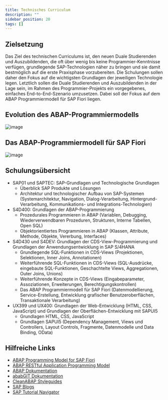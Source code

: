 ```yaml
---
title: Technisches Curriculum
description: ""
sidebar_position: 20
tags: []
---
```


## Zielsetzung
Das Ziel des technischen Curriculums ist, den neuen Duale Studierenden und Auszubildenden, die oft über wenig bis keine Programmier-Kenntnisse verfügen, grundlegende SAP-Technologien näher zu bringen und sie damit bestmöglich auf die erste Praxisphase 
vorzubereiten. Die Schulungen sollen daher den Fokus auf die wichtigsten Grundlagen der jeweiligen Technologie legen. Letztlich sollen die Duale Studierenden und Auszubildenden in der Lage sein, im Rahmen des Programmier-Projekts ein vorgegebenes, einfaches 
End-to-End-Szenario umzusetzen. Dabei soll der Fokus auf dem ABAP Programmiermodell für SAP Fiori liegen.

## Evolution des ABAP-Programmiermodells
![image](https://user-images.githubusercontent.com/47243617/194999134-34ba9ea9-48fd-4e69-a10d-a7b70a167e44.png)

## Das ABAP-Programmiermodell für SAP Fiori
![image](https://user-images.githubusercontent.com/47243617/194999078-ce53dbf6-e033-4f5a-ab5f-1e8da6558d30.png)

## Schulungsübersicht
- SAP01 und SAPTEC: SAP-Grundlagen und Technologische Grundlagen
    - Überblick SAP Produkte und Lösungen
    - Architektur und technologischer Aufbau von SAP-Systemen (Systemarchitektur, Navigation, Dialog-Verarbeitung, Hintergrund-Verarbeitung, Kommunikations- und Integrations-Technologien)
- S4D400: Grundlagen der ABAP-Programmierung
    - Prozedurales Programmieren in ABAP (Variablen, Debugging, Wiederverwendbaren Prozeduren, Strukturen, Interne Tabellen, Open SQL)
    - Objektorientiertes Programmieren in ABAP (Klassen, Attribute, Methode, Objekte, Vererbung, Interfaces)
- S4D430 und S4DEV: Grundlagen der CDS-View-Programmierung und Grundlagen der Anwendungsentwicklung in SAP S/4HANA
    - Grundlegende SQL-Funktionen in CDS-Views (Projektionen, Selektionen, Inner Joins, Annotationen)
    - Weiterführende SQL-Funktionen in CDS-Views (SQL-Ausdrücke, eingebaute SQL-Funktionen, Geschachtelte Views, Aggregationen, Outer Joins, Unions)
    - Weiterführende Konzepte in CDS-Views (Eingabeparameter, Assoziationen, Erweiterungen, Berechtigungskontrollen)
    - Das ABAP Programmiermodell für SAP Fiori (Datenmodellierung, Service-Erstellung, Entwicklung grafischer Benutzeroberflächen, Transaktionale Verarbeitung)
- UX399 und UX400: Grundlagen der Web-Entwicklung (HTML, CSS, JavaScript) und Grundlagen der Oberflächen-Entwicklung mit SAPUI5
    - Grundlagen HTML, CSS, JavaScript
    - Grundlagen SAPUI5 (Dependency Management, Views und Controllers, Layout Controls, Fragmente, Datenmodelle und Data Binding, OData) 

## Hilfreiche Links
- [ABAP Programming Model for SAP Fiori](https://help.sap.com/viewer/cc0c305d2fab47bd808adcad3ca7ee9d/201809.000/en-US/3b77569ca8ee4226bdab4fcebd6f6ea6.html)
- [ABAP RESTful Application Programming Model](https://help.sap.com/viewer/923180ddb98240829d935862025004d6/Cloud/en-US/289477a81eec4d4e84c0302fb6835035.html)
- [ABAP Dokumentation](https://help.sap.com/doc/abapdocu_latest_index_htm/latest/en-US/index.htm)
- [ababGIT Dokumentation](https://docs.abapgit.org/)
- [CleanABAP Styleguides](https://github.com/SAP/styleguides)
- [SAP Blogs](https://blogs.sap.com/)
- [SAP Tutorial Navigator](https://developers.sap.com/tutorial-navigator.html)
